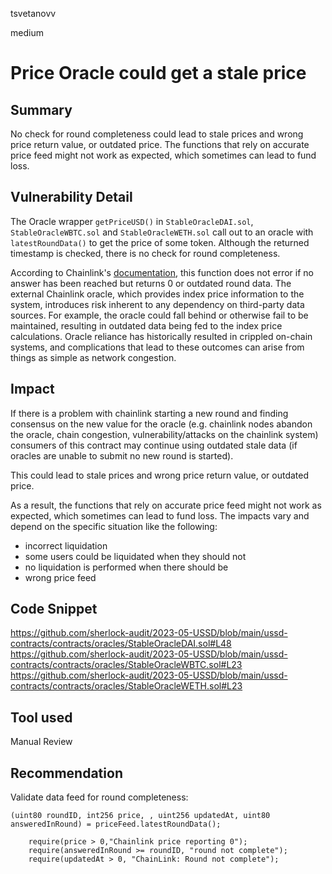 tsvetanovv

medium

# Price Oracle could get a stale price

## Summary

No check for round completeness could lead to stale prices and wrong price return value, or outdated price. The functions that rely on accurate price feed might not work as expected, which sometimes can lead to fund loss.

## Vulnerability Detail

The Oracle wrapper `getPriceUSD()` in `StableOracleDAI.sol`,  `StableOracleWBTC.sol` and `StableOracleWETH.sol` call out to an oracle with `latestRoundData()` to get the price of some token. Although the returned timestamp is checked, there is no check for round completeness.

According to Chainlink's [documentation](https://docs.chain.link/data-feeds/price-feeds/historical-data), this function does not error if no answer has been reached but returns 0 or outdated round data. The external Chainlink oracle, which provides index price information to the system, introduces risk inherent to any dependency on third-party data sources. For example, the oracle could fall behind or otherwise fail to be maintained, resulting in outdated data being fed to the index price calculations. Oracle reliance has historically resulted in crippled on-chain systems, and complications that lead to these outcomes can arise from things as simple as network congestion.

## Impact

If there is a problem with chainlink starting a new round and finding consensus on the new value for the oracle (e.g. chainlink nodes abandon the oracle, chain congestion, vulnerability/attacks on the chainlink system) consumers of this contract may continue using outdated stale data (if oracles are unable to submit no new round is started).

This could lead to stale prices and wrong price return value, or outdated price.

As a result, the functions that rely on accurate price feed might not work as expected, which sometimes can lead to fund loss. The impacts vary and depend on the specific situation like the following:

- incorrect liquidation
- some users could be liquidated when they should not
- no liquidation is performed when there should be
- wrong price feed
 
## Code Snippet

https://github.com/sherlock-audit/2023-05-USSD/blob/main/ussd-contracts/contracts/oracles/StableOracleDAI.sol#L48
https://github.com/sherlock-audit/2023-05-USSD/blob/main/ussd-contracts/contracts/oracles/StableOracleWBTC.sol#L23
https://github.com/sherlock-audit/2023-05-USSD/blob/main/ussd-contracts/contracts/oracles/StableOracleWETH.sol#L23


## Tool used

Manual Review

## Recommendation

Validate data feed for round completeness:

```solidity
(uint80 roundID, int256 price, , uint256 updatedAt, uint80 answeredInRound) = priceFeed.latestRoundData();

	require(price > 0,"Chainlink price reporting 0");
	require(answeredInRound >= roundID, "round not complete");
	require(updatedAt > 0, "ChainLink: Round not complete");
```